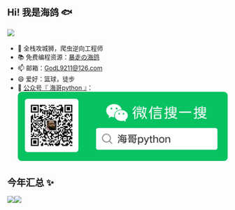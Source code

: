 <!--
## Hi there 👋
-->
<!--
**GodL9211/GodL9211** is a ✨ _special_ ✨ repository because its `README.md` (this file) appears on your GitHub profile.

Here are some ideas to get you started:

- 🔭 I’m currently working on ...
- 🌱 I’m currently learning ...
- 👯 I’m looking to collaborate on ...
- 🤔 I’m looking for help with ...
- 💬 Ask me about ...
- 📫 How to reach me: ...
- 😄 Pronouns: ...
- ⚡ Fun fact: ...
-->


## Hi! 我是海鸽 🐟

![](https://komarev.com/ghpvc/?username=GodL9211&color=brightgreen)

- 🐧 全栈攻城狮，爬虫逆向工程师
- 📚 免费编程资源：<a href="https://godl9211.github.io/" target="_blank">暴走の海鸽</a>
- 📫 邮箱：GodL9211@126.com
- 😄 爱好：篮球，徒步
- 🌱 <a href="https://github.com/GodL9211/GodL9211/blob/main/%E6%B5%B7%E5%93%A5python.png" target="_blank">公众号『 海哥python 』</a>： ![公众号：海哥python](https://github.com/GodL9211/GodL9211/blob/main/%E6%B5%B7%E5%93%A5python.png)

## 今年汇总 ✨

<img align="" height="137px" src="https://github-readme-stats.vercel.app/api?username=GodL9211&hide_title=true&hide_border=true&show_icons=true&include_all_commits=true&line_height=23&bg_color=0,EC6C6C,FFD479,FFFC79,73FA79&theme=graywhite&locale=cn" /><img align="" height="137px" src="https://github-readme-stats.vercel.app/api/top-langs/?username=GodL9211&hide_title=true&hide_border=true&layout=compact&bg_color=0,73FA79,73FDFF,D783FF&theme=graywhite&locale=cn" />
